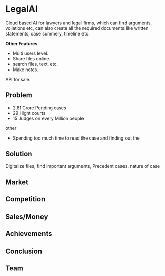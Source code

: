 # LegalAI

Cloud based AI for lawyers and legal firms, which can find arguments, voilations etc, can also create all the required documents like written statements, case summery, timeline etc.

**Other Features** 
- Multi users level.
- Share files online.
- search files, text, etc. 
- Make notes. 

API for sale.


## Problem

- 2.81 Crore Pending cases
- 29 Hight courts
- 15 Judges on every Million people


other

- Spending too much time to read the case and finding out the 

## Solution

Digitalize files, find important arguments, Precedent cases, nature of case

## Market 



## Competition


## Sales/Money

## Achievements 

## Conclusion

## Team 
